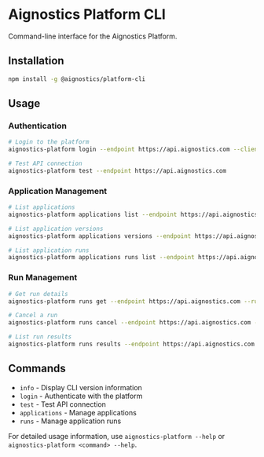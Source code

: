 # Aignostics Platform CLI

Command-line interface for the Aignostics Platform.

## Installation

```bash
npm install -g @aignostics/platform-cli
```

## Usage

### Authentication

```bash
# Login to the platform
aignostics-platform login --endpoint https://api.aignostics.com --client-id your-client-id

# Test API connection
aignostics-platform test --endpoint https://api.aignostics.com
```

### Application Management

```bash
# List applications
aignostics-platform applications list --endpoint https://api.aignostics.com

# List application versions
aignostics-platform applications versions --endpoint https://api.aignostics.com --application-id app-id

# List application runs
aignostics-platform applications runs list --endpoint https://api.aignostics.com
```

### Run Management

```bash
# Get run details
aignostics-platform runs get --endpoint https://api.aignostics.com --run-id run-id

# Cancel a run
aignostics-platform runs cancel --endpoint https://api.aignostics.com --run-id run-id

# List run results
aignostics-platform runs results --endpoint https://api.aignostics.com --run-id run-id
```

## Commands

- `info` - Display CLI version information
- `login` - Authenticate with the platform
- `test` - Test API connection
- `applications` - Manage applications
- `runs` - Manage application runs

For detailed usage information, use `aignostics-platform --help` or `aignostics-platform <command> --help`.
